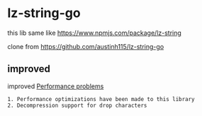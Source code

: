 # lz-string-go

this lib same like https://www.npmjs.com/package/lz-string

clone from https://github.com/austinh115/lz-string-go

## improved
improved [Performance problems](https://github.com/austinh115/lz-string-go/issues/5)
```
1. Performance optimizations have been made to this library
2. Decompression support for drop characters
```